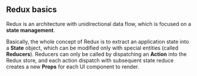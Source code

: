 ## Redux basics

Redux is an architecture with unidirectional data flow, which is focused on a **state management**.

Basically, the whole concept of Redux is to extract an application state into a **State** object, which can be modified only with special entities (called **Reducers**).
Reducers can only be called by dispatching an **Action** into the Redux store, and each action dispatch with subsequent state reduce creates a new **Props** for each UI component to render.